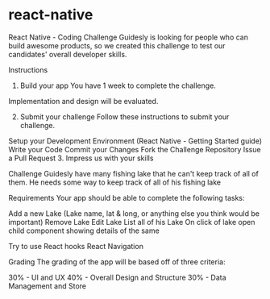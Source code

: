 # react-native
React Native - Coding Challenge
Guidesly is looking for people who can build awesome products, so we created this challenge to test our candidates' overall developer skills.

Instructions
1. Build your app
You have 1 week to complete the challenge.

Implementation and design will be evaluated.

2. Submit your challenge
Follow these instructions to submit your challenge.

Setup your Development Environment (React Native - Getting Started guide)
Write your Code
Commit your Changes
Fork the Challenge Repository
Issue a Pull Request
3. Impress us with your skills

Challenge
Guidesly have many fishing lake that he can't keep track of all of them. He needs some way to keep track of all of his fishing lake

Requirements
Your app should be able to complete the following tasks:

Add a new Lake (Lake name, lat & long, or anything else you think would be important)
Remove Lake 
Edit Lake
List all of his Lake
On click of lake open child component showing details of the same

Try to use
React hooks
React Navigation


Grading
The grading of the app will be based off of three criteria:

30% - UI and UX
40% - Overall Design and Structure
30% - Data Management and Store

